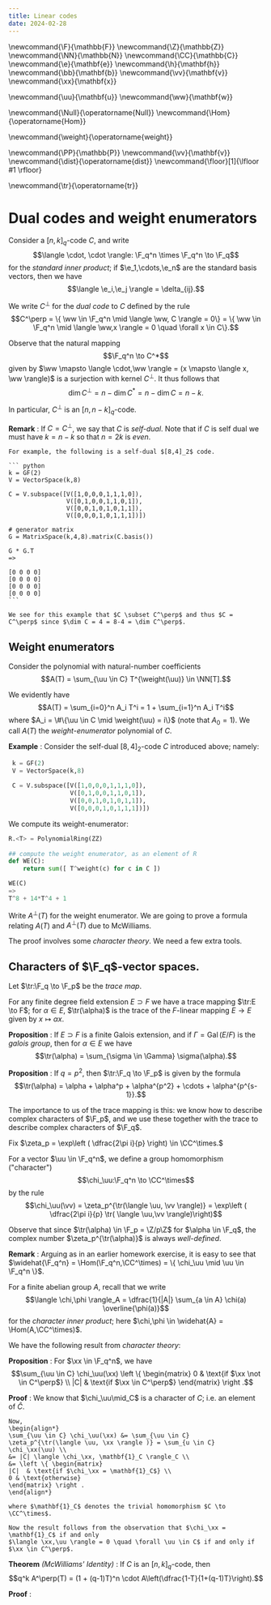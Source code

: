 ```yaml
---
title: Linear codes
date: 2024-02-28
---
```



\newcommand{\F}{\mathbb{F}}
\newcommand{\Z}{\mathbb{Z}}
\newcommand{\NN}{\mathbb{N}}
\newcommand{\CC}{\mathbb{C}}
\newcommand{\e}{\mathbf{e}}
\newcommand{\h}{\mathbf{h}}
\newcommand{\bb}{\mathbf{b}}
\newcommand{\vv}{\mathbf{v}}
\newcommand{\xx}{\mathbf{x}}

\newcommand{\uu}{\mathbf{u}}
\newcommand{\ww}{\mathbf{w}}

\newcommand{\Null}{\operatorname{Null}}
\newcommand{\Hom}{\operatorname{Hom}}

\newcommand{\weight}{\operatorname{weight}}

\newcommand{\PP}{\mathbb{P}}
\newcommand{\vv}{\mathbf{v}}
\newcommand{\dist}{\operatorname{dist}}
\newcommand{\floor}[1]{\lfloor #1 \rfloor}

\newcommand{\tr}{\operatorname{tr}}

# Dual codes and weight enumerators

Consider a $[n,k]_q$-code $C$, and write $$\langle \cdot, \cdot
\rangle: \F_q^n \times \F_q^n \to \F_q$$ for the *standard inner
product*; if $\e_1,\cdots,\e_n$ are the standard basis vectors, then
we have $$\langle \e_i,\e_j \rangle = \delta_{ij}.$$

We write $C^\perp$ for the *dual code* to $C$ defined by the rule
$$C^\perp = \{ \ww \in \F_q^n \mid \langle \ww, C \rangle = 0\} =
\{ \ww \in \F_q^n \mid \langle \ww,x \rangle = 0 \quad \forall x \in C\}.$$

Observe that the natural mapping
$$\F_q^n \to C^*$$
given by $\ww \mapsto \langle \cdot,\ww \rangle = (x \mapsto \langle x, \ww \rangle)$
is a surjection with kernel $C^\perp$. It thus follows that
$$\dim C^\perp = n - \dim C^* = n - \dim C = n -k.$$

In particular, $C^\perp$ is an $[n,n-k]_q$-code.

**Remark**
:   If $C = C^\perp$, we say that $C$ is *self-dual*. Note that if $C$
    is self dual we must have $k = n-k$ so that $n = 2k$ is *even*.
	
	For example, the following is a self-dual $[8,4]_2$ code.
	
	``` python
	k = GF(2)
    V = VectorSpace(k,8)
    
    C = V.subspace([V([1,0,0,0,1,1,1,0]),
                    V([0,1,0,0,1,1,0,1]),
                    V([0,0,1,0,1,0,1,1]),
                    V([0,0,0,1,0,1,1,1])])
    
	# generator matrix
    G = MatrixSpace(k,4,8).matrix(C.basis())
	
	G * G.T
	=>
	
	[0 0 0 0]
    [0 0 0 0]
    [0 0 0 0]
    [0 0 0 0]
    ```

    We see for this example that $C \subset C^\perp$ and thus $C =
	C^\perp$ since $\dim C = 4 = 8-4 = \dim C^\perp$.


## Weight enumerators

Consider the polynomial with natural-number coefficients
$$A(T) = \sum_{\uu \in C} T^{\weight(\uu)} \in \NN[T].$$

We evidently have 
$$A(T) = \sum_{i=0}^n A_i T^i = 1 + \sum_{i=1}^n A_i T^i$$
where $A_i = \#\{\uu \in C \mid \weight(\uu) = i\}$ (note that $A_0 = 1$).
We call $A(T)$ the *weight-enumerator* polynomial of $C$.

**Example**
:  Consider the self-dual $[8,4]_2$-code $C$ introduced above;
   namely:
   
   ``` python
	k = GF(2)
    V = VectorSpace(k,8)
    
    C = V.subspace([V([1,0,0,0,1,1,1,0]),
                    V([0,1,0,0,1,1,0,1]),
                    V([0,0,1,0,1,0,1,1]),
                    V([0,0,0,1,0,1,1,1])])
   ```
   
   We  compute its weight-enumerator:
   
   ``` python
   R.<T> = PolynomialRing(ZZ)
    
   ## compute the weight enumerator, as an element of R
   def WE(C):
       return sum([ T^weight(c) for c in C ])
   
   WE(C)
   =>
   T^8 + 14*T^4 + 1	
   ```

Write $A^\perp(T)$ for the weight enumerator. We are going to prove a formula
relating $A(T)$ and $A^\perp(T)$ due to McWilliams.

The proof involves some *character theory*. We need a few extra tools.

## Characters of $\F_q$-vector spaces.

Let $\tr:\F_q \to \F_p$ be the *trace map*.

For any finite degree field extension $E \supset F$ we have a trace mapping
$\tr:E \to F$; for $\alpha \in E$,
$\tr(\alpha)$ is the trace of the $F$-linear mapping $E \to E$ given by
$x \mapsto \alpha x$.

**Proposition**
:   If $E \supset F$ is a finite Galois extension, and if $\Gamma =
    \operatorname{Gal}(E/F)$ is the *galois group*, then
	for $\alpha \in E$ we have
	$$\tr(\alpha) = \sum_{\sigma \in \Gamma} \sigma(\alpha).$$


**Proposition**
:   If $q = p^2$, then $\tr:\F_q \to \F_p$ is given by the formula
    $$\tr(\alpha) = \alpha + \alpha^p + \alpha^{p^2} + \cdots  + \alpha^{p^{s-1}}.$$


The importance to us of the trace mapping is this: we know how to
describe complex characters of $\F_p$, and we use these together with
the trace to describe complex characters of $\F_q$.

Fix $\zeta_p = \exp\left ( \dfrac{2\pi i}{p} \right) \in \CC^\times.$

For a vector $\uu \in \F_q^n$, we define a group homomorphism
("character") $$\chi_\uu:\F_q^n \to \CC^\times$$ by the rule
$$\chi_\uu(\vv) = \zeta_p^{\tr(\langle \uu, \vv \rangle)} = \exp\left
( \dfrac{2\pi i}{p} \tr( \langle \uu,\vv \rangle)\right)$$

Observe that since $\tr(\alpha) \in \F_p = \Z/p\Z$ for $\alpha \in \F_q$,
the complex number 
$\zeta_p^{\tr(\alpha)}$ is always *well-defined*.

**Remark**
:  Arguing as in an earlier homework exercise, it is easy to see that
   $\widehat{\F_q^n} = \Hom(\F_q^n,\CC^\times) =  \{ \chi_\uu \mid \uu \in \F_q^n \}$.


For a finite abelian group $A$, recall that we write $$\langle \chi,\phi \rangle_A
= \dfrac{1}{|A|} \sum_{a \in A} \chi(a) \overline{\phi(a)}$$ for the
*character inner product*; here $\chi,\phi \in \widehat{A} = \Hom(A,\CC^\times)$.

We have the following result from *character theory*:

**Proposition**
:  For $\xx \in \F_q^n$, we have
   $$\sum_{\uu \in C}   \chi_\uu(\xx)  \left \{
   \begin{matrix}
   0 & \text{if $\xx \not \in C^\perp$} \\
   |C| & \text{if $\xx \in C^\perp$}
   \end{matrix}
   \right .$$

**Proof**
:   We know that $\chi_\uu\mid_C$ is a character of $C$; i.e. an element of $\widehat{C}$.

    Now,
	\begin{align*}
	\sum_{\uu \in C} \chi_\uu(\xx) &= \sum_{\uu \in C} \zeta_p^{\tr(\langle \uu, \xx \rangle )} = \sum_{u \in C} \chi_\xx(\uu) \\
	&= |C| \langle \chi_\xx, \mathbf{1}_C \rangle_C \\
	&= \left \{ \begin{matrix}
	|C|  & \text{if $\chi_\xx = \mathbf{1}_C$} \\ 
	0 & \text{otherwise}
	\end{matrix} \right .
	\end{align*}

    where $\mathbf{1}_C$ denotes the trivial homomorphism $C \to \CC^\times$.

    Now the result follows from the observation that $\chi_\xx = \mathbf{1}_C$ if and only
	$\langle \xx,\uu \rangle = 0 \quad \forall \uu \in C$ if and only if $\xx \in C^\perp$.

**Theorem** *(McWilliams' Identity)*
:   If $C$ is an $[n,k]_q$-code, then
    $$q^k A^\perp(T) = (1 + (q-1)T)^n \cdot A\left(\dfrac{1-T}{1+(q-1)T}\right).$$

**Proof**
:   
